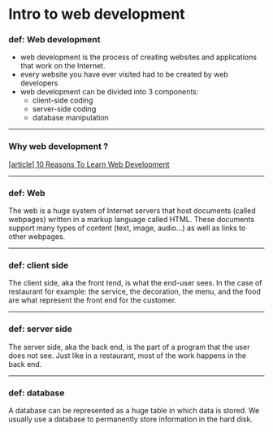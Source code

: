 # Intro to web development

### def: Web development

* web development is the process of creating websites and applications that work on the Internet.
* every website you have ever visited had to be created by web developers
* web development can be divided into 3 components:
  * client-side coding
  * server-side coding
  * database manipulation

---

### Why web development ?

[[article] 10 Reasons To Learn Web Development
](https://codepen.io/andrewatts85/post/top-10-reasons-to-learn-web-development)

---

### def: Web

The web is a huge system of Internet servers that host documents (called webpages) written in a markup language called HTML. These documents support many types of content (text, image, audio...) as well as links to other webpages.

---

### def: client side

The client side, aka the front tend, is what the end-user sees. In the case of restaurant for example: the service, the decoration, the menu, and the food are what represent the front end for the customer.

---

### def: server side

The server side, aka the back end, is the part of a program that the user does not see. Just like in a restaurant, most of the work happens in the back end.

---

### def: database

A database can be represented as a huge table in which data is stored. We usually use a database to permanently store information in the hard disk.
